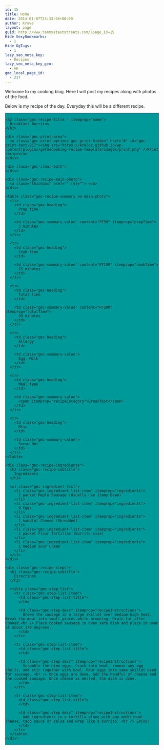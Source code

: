 ```yaml
---
id: 15
title: Home
date: 2014-01-07T23:33:56+00:00
author: Krove
layout: page
guid: http://www.tammystastytreats.com/?page_id=15
Hide SexyBookmarks:
  - 1
Hide OgTags:
  - 1
lazy_seo_meta_key:
  - Recipes
lazy_seo_meta_key_geo:
  - AK
gmc_local_page_id:
  - 217
---
```

Welcome to my cooking blog. Here I will post my recipes along with photos of the food.

Below is my recipe of the day. Everyday this will be a different recipe.

<div id="recipes">
  <div class="gmc-recipe" id="gmc-print-217" itemscope itemtype="http://schema.org/Recipe" style="background-color:#009999; border-color:#58528f;border-style:solid;border-width:thin;">
    <meta property="og:site_name" content="https://kreloc.github.io" />
    
    <h2 class="gmc-recipe-title " itemprop="name">
      Breakfast Burritos
    </h2>
    
    <div class="gmc-print-area">
      <a class="gmc-print-options gmc-print-hidden" href="#" id="gmc-print-text-217"><img src="https://kreloc.github.io/wp-content/plugins/getmecooking-recipe-template/images/print.png" />Print recipe</a>
    </div>
    
    <div class="gmc-clear-both">
    </div>
    
    <div class="gmc-recipe-main-photo">
      <a class="thickbox" href="" rel=""> </a>
    </div>
    
    <table class="gmc-recipe-summary no-main-photo">
      <tr>
        <td class="gmc-heading">
          Prep time
        </td>
        
        <td class="gmc-summary-value" content="PT5M" itemprop="prepTime">
          5 minutes
        </td>
      </tr>
      
      <tr>
        <td class="gmc-heading">
          Cook time
        </td>
        
        <td class="gmc-summary-value" content="PT15M" itemprop="cookTime">
          15 minutes
        </td>
      </tr>
      
      <tr>
        <td class="gmc-heading">
          Total time
        </td>
        
        <td class="gmc-summary-value" content="PT20M" itemprop="totalTime">
          20 minutes
        </td>
      </tr>
      
      <tr>
        <td class="gmc-heading">
          Allergy
        </td>
        
        <td class="gmc-summary-value">
          Egg, Milk
        </td>
      </tr>
      
      <tr>
        <td class="gmc-heading">
          Meal type
        </td>
        
        <td class="gmc-summary-value">
          <span itemprop="recipeCategory">Breakfast</span>
        </td>
      </tr>
      
      <tr>
        <td class="gmc-heading">
          Misc
        </td>
        
        <td class="gmc-summary-value">
          Serve Hot
        </td>
      </tr>
    </table>
    
    <div class="gmc-recipe-ingredients">
      <h2 class="gmc-recipe-subtitle">
        Ingredients
      </h2>
      
      <ul class="gmc-ingredient-list">
        <li class="gmc-ingredient-list-item" itemprop="ingredients">
          1 packet Maple Sausage (Usually use Jimmy Dean)
        </li>
        <li class="gmc-ingredient-list-item" itemprop="ingredients">
          9 Eggs
        </li>
        <li class="gmc-ingredient-list-item" itemprop="ingredients">
          1 handful Cheese (Shredded)
        </li>
        <li class="gmc-ingredient-list-item" itemprop="ingredients">
          1 packet Flour Tortillas (Burrito size)
        </li>
        <li class="gmc-ingredient-list-item" itemprop="ingredients">
          1 medium Sour Cream
        </li>
      </ul>
    </div>
    
    <div class="gmc-recipe-steps">
      <h2 class="gmc-recipe-subtitle">
        Directions
      </h2>
      
      <table class="gmc-step-list">
        <tr class="gmc-step-list-item">
          <td class="gmc-step-list-title">
          </td>
          
          <td class="gmc-step-desc" itemprop="recipeInstructions">
            Brown the sausage in a large skillet over medium-high heat. Break the meat into small pieces while browning. Drain fat after cooked.<br /> Place cooked sausage in oven safe dish and place in oven at about 170 degrees.
          </td>
        </tr>
        
        <tr class="gmc-step-list-item">
          <td class="gmc-step-list-title">
          </td>
          
          <td class="gmc-step-desc" itemprop="recipeInstructions">
            Scramble the nine eggs. Crack into bowl, remove any egg shells, and stir together with bowl. Pour eggs into same skillet used for sausage. <br /> Once eggs are done, add the handful of cheese and the cooked sausage. Once cheese is melted, the dish is done.
          </td>
        </tr>
        
        <tr class="gmc-step-list-item">
          <td class="gmc-step-list-title">
          </td>
          
          <td class="gmc-step-desc" itemprop="recipeInstructions">
            Add ingredients to a tortilla along with any additional cheese, taco sauce or salsa and wrap like a burrito. <br /> Enjoy!
          </td>
        </tr>
      </table>
    </div>
  </div>
</div>